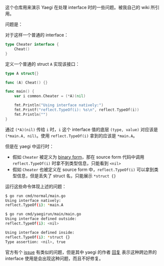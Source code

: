 这个仓库用来演示 Yaegi 在处理 interface 时的一些问题。被我自己的 wiki 所引用。

问题是：

对于这样一个普通的 interface：

```go
type Cheater interface {
	Cheat()
}
```

定义一个普通的 struct `A` 实现该接口：

```go
type A struct{}

func (A) Cheat() {}

func main() {
	var i common.Cheater = (*A)(nil)

	fmt.Println("Using interface natively:")
	fmt.Printf("reflect.TypeOf(i): %s\n", reflect.TypeOf(i))
	fmt.Println("")
}
```

通过 `(*A)(nil)` 传给 `i` 时，`i` 这个 interface 值的底层 `(type, value)` 对应该是 `(*main.A, nil)`。使用 `reflect.TypeOf(i)` 拿到的应该是 `*main.A`。

但是在 yaegi 中运行时：

* 假如 `Cheater` 被定义为 [binary form](https://pkg.go.dev/github.com/traefik/yaegi@v0.11.2/interp#hdr-Importing_packages)，那在 source form 代码中调用 `reflect.TypeOf(i)` 时拿不到类型信息，只能看到 `<nil>`
* 假如 `Cheater` 也被定义在 source form 中，`reflect.TypeOf(i)` 可以拿到类型信息，但是丢失了 struct 名，只能展示 `*struct {}`

运行这些命令体现上述的问题：

```bash
$ go run cmd/normal/main.go 
Using interface natively:
reflect.TypeOf(i): *main.A

$ go run cmd/yaegirun/main/main.go
Using interface defined outside:
reflect.TypeOf(i): <nil>

Using interface defined inside:
reflect.TypeOf(i): *struct {}
Type assertion: <nil>, true
```

官方有个 [issue](https://github.com/traefik/yaegi/issues/947) 有类似的问题，但是其中 yaegi 的作者 [回复](https://github.com/traefik/yaegi/issues/947#issuecomment-737880201) 表示这种跨边界的 interface 使用是会出现这种问题，而且不好修复。